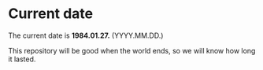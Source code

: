 # Current date

The current date is **1984.01.27.** (YYYY.MM.DD.)

This repository will be good when the world ends, so we will know how long it lasted.